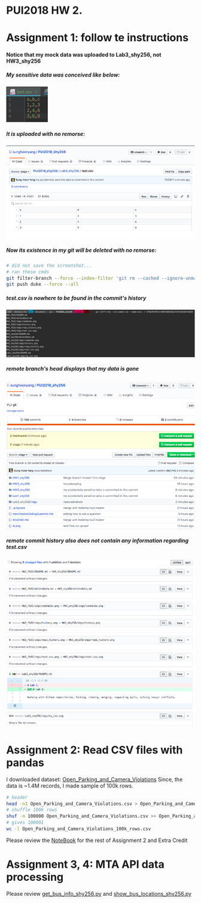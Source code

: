 # PUI2018 HW 2.

# Assignment 1: follow te instructions
#### Notice that my mock data was uploaded to Lab3_shy256, not HW3_shy256
##### My sensitive data was conceived like below:
![Alt my_csv](../Lab3_shy256/imgs/my_csv.png)
##### It is uploaded with no remorse:
![Alt my_csv](../Lab3_shy256/imgs/sensitive_data_remote.png)
##### Now its existence in my git will be deleted with no remorse:
```bash
# did not save the screenshot...
# ran these cmds
git filter-branch --force --index-filter 'git rm --cached --ignore-unmatch Lab3_shy256/test.csv' --prune-empty --tag-name-filter cat -- --all
git push duke --force --all
``` 
##### test.csv is nowhere to be found in the commit's history
![Alt my_csv](../Lab3_shy256/imgs/data_history_redacted_local.png)
##### remote branch's head displays that my data is gone 
![Alt my_csv](../Lab3_shy256/imgs/remote_master_head.png)
##### remote commit history also does not contain any information regarding test.csv  
![Alt my_csv](../Lab3_shy256/imgs/data_history_redacted_remote.png)


# Assignment 2: Read CSV files with pandas
I downloaded dataset: [Open_Parking_and_Camera_Violations](https://data.cityofnewyork.us/Public-Safety/Open-Parking-and-Camera-Violations)
Since, the data is ~1.4M records, I made sample of 100k rows. 
```bash
# header
head -n1 Open_Parking_and_Camera_Violations.csv > Open_Parking_and_Camera_Violations_100k_rows.csv
# shuffle 100k rows
shuf -n 100000 Open_Parking_and_Camera_Violations.csv >> Open_Parking_and_Camera_Violations_100k_rows.csv
# gives 100001
wc -l Open_Parking_and_Camera_Violations_100k_rows.csv
```
Please review the [NoteBook](../HW3_shy256/HW2_20180918.ipynb) for the rest of Assignment 2 and Extra Credit

# Assignment 3, 4:  MTA API data processing
Please review [get_bus_info_shy256.py](../HW3_shy256/get_bus_info_shy256.py/Users/ysh/Documents/pui/PUI2018_shy256/HW3_shy256/get_bus_info_shy256.py)
and [show_bus_locations_shy256.py](../HW3_shy256/show_bus_locations_shy256.py)